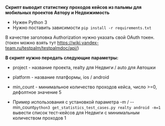 **Скрипт выводит статистику проходов кейсов из пальмы для мобильных проектов Автору и Недвижимость**


- Нужен Python 3
- Нужно поставить зависимости ```pip install -r requirements.txt```

В качестве заголовка Authorization нужно указать свой OAuth токен. (токен можно взять тут https://wiki.yandex-team.ru/testpalm/testpalmdoc/api/)

**В скрипт нужно передать следующие параметры:**
- project - название проекта, realty для Недвиги / auto для Автошки
- platform - название платформы, ios / android
- min_count - минимальное количество проходов кейса, число >=0, дефолтное значение 5

- Пример использования с установкой параметра -m / --min_count```python3 get_statistics_test_cases.py realty android -m=1``` вывести список тест-кейсов для Недвиги с минимальным количеством проходов 1